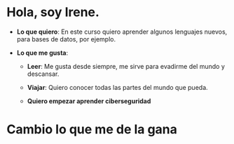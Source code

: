 # **Hola, soy Irene.**

* **Lo que quiero**:
En este curso quiero aprender algunos lenguajes nuevos, para bases de datos, por ejemplo.

* **Lo que me gusta**:
    * **Leer**: Me gusta desde siempre, me sirve para evadirme del mundo y descansar. 

    * **Viajar**: Quiero conocer todas las partes del mundo que pueda.

    * **Quiero empezar aprender ciberseguridad**

# **Cambio** **lo que me de la gana**